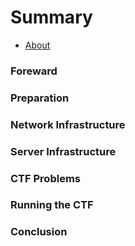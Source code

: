 # Summary

* [About](README.md)

### Foreward

### Preparation

### Network Infrastructure

### Server Infrastructure

### CTF Problems

### Running the CTF

### Conclusion
